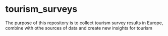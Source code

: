 # tourism_surveys
The purpose of this repository is to collect tourism survey results in Europe, combine with othe sources of data and create new insights for tourism
